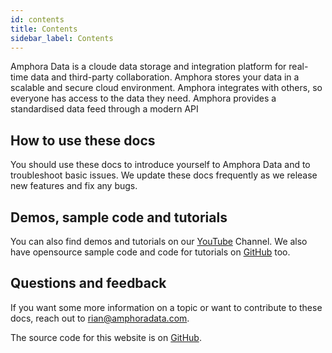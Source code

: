 ```yaml
---
id: contents
title: Contents
sidebar_label: Contents
---
```


Amphora Data is a cloude data storage and integration platform for real-time data and third-party collaboration. Amphora stores your data in a scalable and secure cloud environment. Amphora integrates with others, so everyone has access to the data they need. Amphora provides a standardised data feed through a modern API       

## How to use these docs

You should use these docs to introduce yourself to Amphora Data and to troubleshoot basic issues. We update these docs frequently as we release new features and fix any bugs. 

## Demos, sample code and tutorials
You can also find demos and tutorials on our [YouTube](https://www.youtube.com/channel/UCdeAwh89DuwZKJ6JJK9TCnw) Channel. We also have opensource sample code and code for tutorials on  [GitHub](https://github.com/amphoradata)  too.

## Questions and feedback

If you want some more information on a topic or want to contribute to these docs, reach out to rian@amphoradata.com. 

The source code for this website is on [GitHub](https://github.com/amphoradata).

